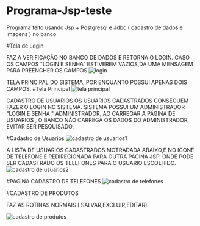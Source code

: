 # Programa-Jsp-teste
Programa feito usando Jsp + Postgresql e Jdbc ( cadastro de dados e imagens ) no banco


#Tela de Login

FAZ A VERIFICAÇÃO NO BANCO DE DADOS E RETORNA O LOGIN.
CASO OS CAMPOS "LOGIN  E SENHA" ESTIVEREM VAZIOS,DA UMA MENSAGEM PARA PREENCHER OS CAMPOS
![login](https://user-images.githubusercontent.com/59000781/72095054-7dac2a00-32f6-11ea-92b2-182786bfbbb6.png)

TELA PRINCIPAL DO SISTEMA, POR ENQUANTO POSSUI APENAS DOIS CAMPOS.
#Tela Principal
![tela principal](https://user-images.githubusercontent.com/59000781/72095314-0034e980-32f7-11ea-880d-1d0d38095bf6.png)

CADASTRO DE USUARIOS
OS USUARIOS CADASTRADOS CONSEGUEM FAZER O LOGIN NO SISTEMA.
SISTEMA POSSUI UM ADMINISTRADOR "LOGIN E SENHA " ADMINISTRADOR, AO CARREGAR A PÁGINA DE USUARIOS , O BANCO NÃO CARREGA OS DADOS DO ADMINISTRADOR, EVITAR SER PESQUISADO.


#Cadastro de Usuarios
![cadastro de usuarios1](https://user-images.githubusercontent.com/59000781/72095387-2195d580-32f7-11ea-895a-ee0f5ea8081f.png)

A LISTA DE USUARIOS CADASTRADOS MOTRADADA ABAIXO,E NO ICONE DE TELEFONE E REDIRECIONADA PARA OUTRA PÁGINA JSP.
ONDE PODE SER CADASTRADO OS TELEFONES PARA O USUARIO ESCOLHIDO.
![cadastro de usuarios2](https://user-images.githubusercontent.com/59000781/72095494-56099180-32f7-11ea-9a84-1fc40bcc2606.png)

#PAGINA CADASTRO DE TELEFONES
![cadastro de telefones](https://user-images.githubusercontent.com/59000781/72096135-59514d00-32f8-11ea-8aa4-20eef0b42cb7.png)

#CADASTRO DE PRODUTOS

FAZ AS ROTINAS NORMAIS ( SALVAR,EXCLUIR,EDITAR)

![cadastro de produtos](https://user-images.githubusercontent.com/59000781/72096225-8c93dc00-32f8-11ea-8ed6-6dfd60af03b9.png)
